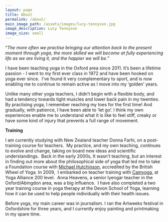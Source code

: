 ```yaml
---
layout: page
title: About
permalink: /about/
main_image_path: /assets/images/lucy-tennyson.jpg
image_description: Lucy Tennyson
image_size: small
---
```


“*The more often we practise bringing our attention back to the present moment through yoga, the more skilled we will become at fully experiencing life as we are living it, and the happier we will be.”*

I have been teaching yoga in the Oxford area since 2011. It’s been a lifetime passion - I went to my first ever class in 1972 and have been hooked on yoga ever since.&nbsp; I’ve found it very complementary to sport, and is now enabling me to continue to remain active as I move into my ‘golden’ years.

Unlike many other yoga teachers, I didn’t begin with a flexible body, and had a tendency towards tight muscles and lower back pain in my twenties. By practising yoga, I remember reaching my toes for the first time\! And gradually, with patience, I have been able to ‘let go’. I think my own experiences enable me to understand what it is like to feel stiff, creaky or have some kind of injury that prevents a full range of movement.

**Training**

I am currently studying with New Zealand teacher Donna Farhi, on a post-training course for teachers.&nbsp; My practice, and my own teaching, continues to evolve and change, taking on board new ideas and scientific understandings.&nbsp; Back in the early 2000s, It wasn’t teaching, but an interest in finding out more about the philosophical side of yoga that led me to take a Foundation course with [Michael Hutchinson](http://www.twobirdsyoga.com/), accredited by the British Wheel of Yoga. In 2009, &nbsp;I embarked on teacher training with [Camyoga](http://www.camyoga.co.uk/), at Yoga Alliance 200 level. &nbsp;Anna Heavens, a senior Iyengar teacher in the Oxford/Abingdon area, was a big influence.&nbsp; I have also completed a two year training course in yoga therapy at the Devon School of Yoga, learning how it can be used to help people individually with their health issues.

Before yoga, my main career was in journalism. I ran the Artweeks festival in Oxfordshire for three years, and I currently enjoy painting and printmaking in my spare time.
